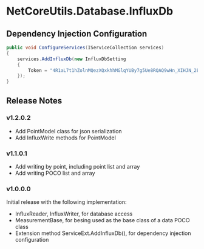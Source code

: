 ﻿# NetCoreUtils.Database.InfluxDb

## Dependency Injection Configuration

``` csharp
public void ConfigureServices(IServiceCollection services)
{
	services.AddInfluxDb(new InfluxDbSetting
	{
		Token = "4R1aL7t1hZolnMQezXQxkhhMGlqYUBy7g5Ue8RQAQ9wHn_XIHJN_2EpFqaYcD9F2wv_lt-kHqP8Ym99c7Gv5pw=="
	});
}
```

## Release Notes

### v1.2.0.2

- Add PointModel class for json serialization
- Add InfluxWrite methods for PointModel

### v1.1.0.1

- Add writing by point, including point list and array
- Add writing POCO list and array

### v1.0.0.0

Initial release with the following implementation:

- InfluxReader, InfluxWriter, for database access
- MeasurementBase, for besing used as the base class of a data POCO class
- Extension method ServiceExt.AddInfluxDb(), for dependency injection configuration
